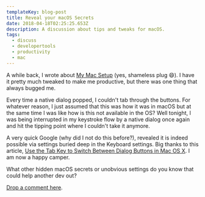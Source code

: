 ```yaml
---
templateKey: blog-post
title: Reveal your macOS Secrets
date: 2018-04-18T02:25:25.653Z
description: A discussion about tips and tweaks for macOS.
tags:
  - discuss
  - developertools
  - productivity
  - mac
---
```

A while back, I wrote about [My Mac Setup](https://www.iamdeveloper.com/blog/2018-01-12-my-mac-setup/) (yes, shameless plug 😄). I have it pretty much tweaked to make me productive, but there was one thing that always bugged me.

Every time a native dialog popped, I couldn't tab through the buttons. For whatever reason, I just assumed that this was how it was in macOS but at the same time I was like how is this not available in the OS? Well tonight, I was being interrupted in my keystroke flow by a native dialog once again and hit the tipping point where I couldn't take it anymore.

A very quick Google (why did I not do this before?), revealed it is indeed possible via settings buried deep in the Keyboard settings. Big thanks to this article, [Use the Tab Key to Switch Between Dialog Buttons in Mac OS X](http://osxdaily.com/2010/02/26/use-the-tab-key-to-switch-between-dialog-buttons-in-mac-os-x). I am now a happy camper.

What other hidden macOS secrets or unobvious settings do you know that could help another dev out?

[Drop a comment here](https://dev.to/nickytonline/reveal-your-macos-secrets-4d0i/#comments).
